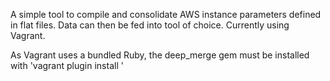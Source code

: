 A simple tool to compile and consolidate AWS instance parameters defined in flat files. Data can then be fed into tool of choice. Currently using Vagrant.

As Vagrant uses a bundled Ruby, the deep_merge gem must be installed with 'vagrant plugin install <filepath>'
